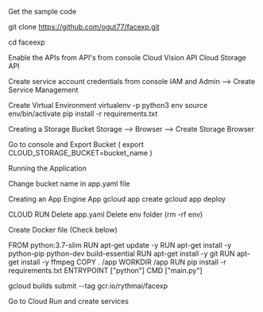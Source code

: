 Get the sample code

git clone https://github.com/ogut77/facexp.git

cd faceexp

Enable the APIs from API's from console Cloud Vision API Cloud Storage API

Create service account credentials from console IAM and Admin --> Create Service Management

Create Virtual Environment virtualenv -p python3 env source env/bin/activate pip install -r requirements.txt

Creating a Storage Bucket Storage --> Browser --> Create Storage Browser 

Go to console and Export Bucket ( export CLOUD_STORAGE_BUCKET=bucket_name )

Running the Application

Change bucket name in app.yaml file

Creating an App Engine App 
gcloud app create 
gcloud app deploy

CLOUD RUN Delete app.yaml Delete env folder (rm -rf env) 

Create Docker file (Check below)

FROM python:3.7-slim
RUN apt-get update -y
RUN apt-get install -y python-pip python-dev build-essential 
RUN apt-get install -y git 
RUN apt-get install -y ffmpeg 
COPY . /app WORKDIR /app 
RUN pip install -r requirements.txt
ENTRYPOINT ["python"] 
CMD ["main.py"]

gcloud builds submit --tag gcr.io/rythmai/facexp

Go to Cloud Run and create services
